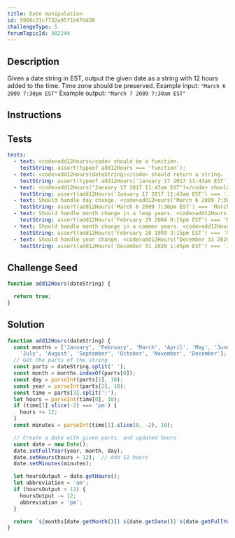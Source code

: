 ```yaml
---
title: Date manipulation
id: 5966c21cf732a95f1b67dd28
challengeType: 5
forumTopicId: 302244
---
```


## Description
<section id='description'>
Given a date string in EST, output the given date as a string with 12 hours added to the time. Time zone should be preserved.
Example input: <code>"March 6 2009 7:30pm EST"</code>
Example output: <code>"March 7 2009 7:30am EST"</code>
</section>

## Instructions
<section id='instructions'>

</section>

## Tests
<section id='tests'>

```yml
tests:
  - text: <code>add12Hours</code> should be a function.
    testString: assert(typeof add12Hours === 'function');
  - text: <code>add12Hours(dateString)</code> should return a string.
    testString: assert(typeof add12Hours('January 17 2017 11:43am EST') === 'string');
  - text: <code>add12Hours("January 17 2017 11:43am EST")</code> should return <code>"January 17 2017 11:43pm EST"</code>
    testString: assert(add12Hours('January 17 2017 11:43am EST') === 'January 17 2017 11:43pm EST');
  - text: Should handle day change. <code>add12Hours("March 6 2009 7:30pm EST")</code> should return <code>"March 7 2009 7:30am EST"</code>
    testString: assert(add12Hours('March 6 2009 7:30pm EST') === 'March 7 2009 7:30am EST');
  - text: Should handle month change in a leap years. <code>add12Hours("February 29 2004 9:15pm EST")</code> should return <code>"March 1 2004 9:15am EST"</code>
    testString: assert(add12Hours('February 29 2004 9:15pm EST') === 'March 1 2004 9:15am EST');
  - text: Should handle month change in a common years. <code>add12Hours("February 28 1999 3:15pm EST")</code> should return <code>"March 1 1999 3:15am EST"</code>
    testString: assert(add12Hours('February 28 1999 3:15pm EST') === 'March 1 1999 3:15am EST');
  - text: Should handle year change. <code>add12Hours("December 31 2020 1:45pm EST")</code> should return <code>"January 1 2021 1:45am EST"</code>
    testString: assert(add12Hours('December 31 2020 1:45pm EST') === 'January 1 2021 1:45am EST');

```

</section>

## Challenge Seed
<section id='challengeSeed'>

<div id='js-seed'>

```js
function add12Hours(dateString) {

  return true;
}
```

</div>

</section>

## Solution
<section id='solution'>


```js
function add12Hours(dateString) {
  const months = ['January', 'February', 'March', 'April', 'May', 'June',
    'July', 'August', 'September', 'October', 'November', 'December'];
  // Get the parts of the string
  const parts = dateString.split(' ');
  const month = months.indexOf(parts[0]);
  const day = parseInt(parts[1], 10);
  const year = parseInt(parts[2], 10);
  const time = parts[3].split(':');
  let hours = parseInt(time[0], 10);
  if (time[1].slice(-2) === 'pm') {
    hours += 12;
  }
  const minutes = parseInt(time[1].slice(0, -2), 10);

  // Create a date with given parts, and updated hours
  const date = new Date();
  date.setFullYear(year, month, day);
  date.setHours(hours + 12);  // Add 12 hours
  date.setMinutes(minutes);

  let hoursOutput = date.getHours();
  let abbreviation = 'am';
  if (hoursOutput > 12) {
    hoursOutput -= 12;
    abbreviation = 'pm';
  }

  return `${months[date.getMonth()]} ${date.getDate()} ${date.getFullYear()} ${hoursOutput}:${date.getMinutes()}${abbreviation} EST`;
}

```

</section>
